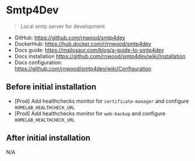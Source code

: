 # Smtp4Dev

> Local smtp server for development

- GitHub: <https://github.com/rnwood/smtp4dev>
- DockerHub: <https://hub.docker.com/r/rnwood/smtp4dev>
- Docs guide: <https://mailosaur.com/blog/a-guide-to-smtp4dev>
- Docs installation <https://github.com/rnwood/smtp4dev/wiki/Installation>
- Docs configuration: <https://github.com/rnwood/smtp4dev/wiki/Configuration>

## Before initial installation

- [Prod] Add healthchecks monitor for `certificate-manager` and configure `HOMELAB_HEALTHCHECK_URL`
- [Prod] Add healthchecks monitor for `web-backup` and configure `HOMELAB_HEALTHCHECK_URL`

## After initial installation

N/A
